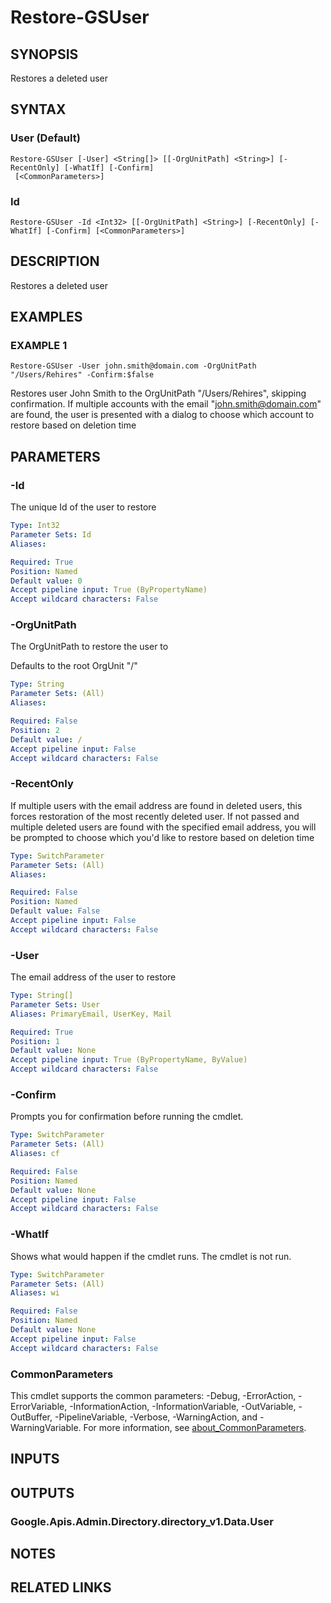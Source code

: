# Restore-GSUser

## SYNOPSIS
Restores a deleted user

## SYNTAX

### User (Default)
```
Restore-GSUser [-User] <String[]> [[-OrgUnitPath] <String>] [-RecentOnly] [-WhatIf] [-Confirm]
 [<CommonParameters>]
```

### Id
```
Restore-GSUser -Id <Int32> [[-OrgUnitPath] <String>] [-RecentOnly] [-WhatIf] [-Confirm] [<CommonParameters>]
```

## DESCRIPTION
Restores a deleted user

## EXAMPLES

### EXAMPLE 1
```
Restore-GSUser -User john.smith@domain.com -OrgUnitPath "/Users/Rehires" -Confirm:$false
```

Restores user John Smith to the OrgUnitPath "/Users/Rehires", skipping confirmation.
If multiple accounts with the email "john.smith@domain.com" are found, the user is presented with a dialog to choose which account to restore based on deletion time

## PARAMETERS

### -Id
The unique Id of the user to restore

```yaml
Type: Int32
Parameter Sets: Id
Aliases:

Required: True
Position: Named
Default value: 0
Accept pipeline input: True (ByPropertyName)
Accept wildcard characters: False
```

### -OrgUnitPath
The OrgUnitPath to restore the user to

Defaults to the root OrgUnit "/"

```yaml
Type: String
Parameter Sets: (All)
Aliases:

Required: False
Position: 2
Default value: /
Accept pipeline input: False
Accept wildcard characters: False
```

### -RecentOnly
If multiple users with the email address are found in deleted users, this forces restoration of the most recently deleted user.
If not passed and multiple deleted users are found with the specified email address, you will be prompted to choose which you'd like to restore based on deletion time

```yaml
Type: SwitchParameter
Parameter Sets: (All)
Aliases:

Required: False
Position: Named
Default value: False
Accept pipeline input: False
Accept wildcard characters: False
```

### -User
The email address of the user to restore

```yaml
Type: String[]
Parameter Sets: User
Aliases: PrimaryEmail, UserKey, Mail

Required: True
Position: 1
Default value: None
Accept pipeline input: True (ByPropertyName, ByValue)
Accept wildcard characters: False
```

### -Confirm
Prompts you for confirmation before running the cmdlet.

```yaml
Type: SwitchParameter
Parameter Sets: (All)
Aliases: cf

Required: False
Position: Named
Default value: None
Accept pipeline input: False
Accept wildcard characters: False
```

### -WhatIf
Shows what would happen if the cmdlet runs.
The cmdlet is not run.

```yaml
Type: SwitchParameter
Parameter Sets: (All)
Aliases: wi

Required: False
Position: Named
Default value: None
Accept pipeline input: False
Accept wildcard characters: False
```

### CommonParameters
This cmdlet supports the common parameters: -Debug, -ErrorAction, -ErrorVariable, -InformationAction, -InformationVariable, -OutVariable, -OutBuffer, -PipelineVariable, -Verbose, -WarningAction, and -WarningVariable. For more information, see [about_CommonParameters](http://go.microsoft.com/fwlink/?LinkID=113216).

## INPUTS

## OUTPUTS

### Google.Apis.Admin.Directory.directory_v1.Data.User
## NOTES

## RELATED LINKS
